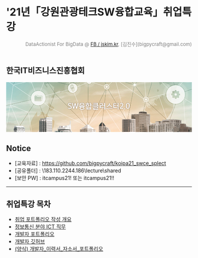 #  '21년「강원관광테크SW융합교육」취업특강

<div align='right'><font size=2 color='gray'>DataActionist For BigData @ <font color='blue'><a href='https://www.facebook.com/jskim.kr'>FB / jskim.kr</a></font>, [김진수](bigpycraft@gmail.com)</font></div>
<br>

## 한국IT비즈니스진흥협회

<img src="./images/edu_introduce_01.png">

## Notice 
- [교육자료] : https://github.com/bigpycraft/koipa21_swce_splect
- [공유폴더] : \183.110.2244.186\lecture\shared
- [보안 PW] : itcampus21! 또는 itcampus21!!

<hr>

## 취업특강 목차
- [취업 포트폴리오 작성 개요][Lect-1]
- [정보통신 분야 ICT 직무][Lect-2]
- [개발자 포트폴리오][Lect-3]
- [개발자 깃허브][Lect-4]
- [(양식) 개발자_이력서_자소서_포트폴리오][Form-1]

[Form-1]: ./sample/docu_form_01.pdf                  "Go Form-1"
[Lect-1]: ./special_lect/SW융합교육_특강1.pdf                  "Go Lect-1"
[Lect-2]: ./special_lect/SW융합교육_특강2.pdf                  "Go Lect-2"
[Lect-3]: ./special_lect/SW융합교육_특강3.pdf                  "Go Lect-3"
[Lect-4]: ./special_lect/SW융합교육_특강4.pdf                  "Go Lect-4"

